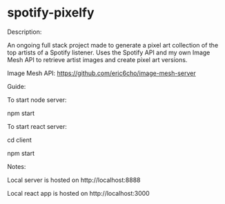 # spotify-pixelfy

Description:

An ongoing full stack project made to generate a pixel art collection of the top artists of a Spotify listener.
Uses the Spotify API and my own Image Mesh API to retrieve artist images and create pixel art versions.

Image Mesh API: https://github.com/eric6cho/image-mesh-server

Guide:

To start node server:

npm start

To start react server:

cd client

npm start

Notes:

Local server is hosted on http://localhost:8888

Local react app is hosted on http://localhost:3000
